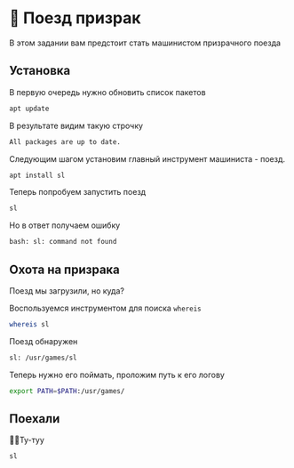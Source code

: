 # 🚂 Поезд призрак

В этом задании вам предстоит стать машинистом призрачного поезда
## Установка
В первую очередь нужно обновить список пакетов
```bash
apt update
```
В результате видим такую строчку
```bash
All packages are up to date.
```
Следующим шагом установим главный инструмент машиниста - поезд.
```bash
apt install sl
```
Теперь попробуем запустить поезд
```bash
sl
```
Но в ответ получаем ошибку
```bash
bash: sl: command not found
```

## Охота на призрака
Поезд мы загрузили, но куда?

Воспользуемся инструментом для поиска `whereis`
```bash
whereis sl
```
Поезд обнаружен
```bash
sl: /usr/games/sl
```
Теперь нужно его поймать, проложим путь к его логову
```bash
export PATH=$PATH:/usr/games/
```

## Поехали
🚂🎵Ту-туу
```bash
sl
```